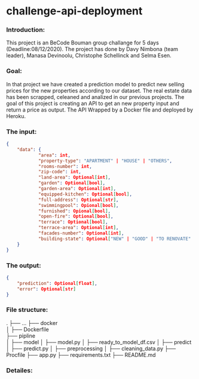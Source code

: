 # challenge-api-deployment

### Introduction:
This project is an BeCode Bouman group challange for 5 days (Deadline:08/12/2020). The project has done by Davy Nimbona (team leader), Manasa Devinoolu, Christophe Schellinck and Selma Esen. 

### Goal:

In that project we have created a prediction model to predict new selling prices for the new properties according to our dataset. The real estate data has been scrapped, celeaned and analized in our previous projects. The goal of this project is creating an API to get an new property input and return a price as output. The API Wrapped by a Docker file and deployed by Heroku.

### The input:
```json
{
    "data": {
            "area": int,
            "property-type": "APARTMENT" | "HOUSE" | "OTHERS",
            "rooms-number": int,
            "zip-code": int,
            "land-area": Optional[int],
            "garden": Optional[bool],
            "garden-area": Optional[int],
            "equipped-kitchen": Optional[bool],
            "full-address": Optional[str],
            "swimmingpool": Opional[bool],
            "furnished": Opional[bool],
            "open-fire": Optional[bool],
            "terrace": Optional[bool],
            "terrace-area": Optional[int],
            "facades-number": Optional[int],
            "building-state": Optional["NEW" | "GOOD" | "TO RENOVATE" | "JUST RENOVATED" | "TO REBUILD"]
    }
}
```

### The output:
```json
{
    "prediction": Optional[float],
    "error": Optional[str]
}
```

### File structure:

.
    ├── ...
    ├── docker                    
    │   ├── Dockerfile                           
    ├── pipline                    
    │   ├── model
    │       ├── model.py 
    │       ├── ready_to_model_df.csv
    │   ├── predict
    │       ├── predict.py
    │   ├── preprocessing 
    │       ├── cleaning_data.py
    ├── Procfile
    ├── app.py
    ├── requirements.txt
    ├── README.md
    



### Detailes:

